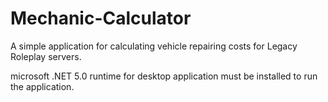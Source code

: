 # Mechanic-Calculator
A simple application for calculating vehicle repairing costs for Legacy Roleplay servers.


microsoft .NET 5.0 runtime for desktop application  must be installed to run the application.
